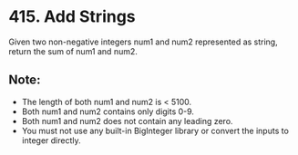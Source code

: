# 415. Add Strings

Given two non-negative integers num1 and num2 represented as string, return the sum of num1 and num2.

## Note:

* The length of both num1 and num2 is < 5100.
* Both num1 and num2 contains only digits 0-9.
* Both num1 and num2 does not contain any leading zero.
* You must not use any built-in BigInteger library or convert the inputs to integer directly.